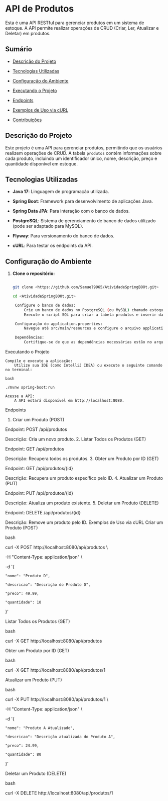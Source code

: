 # API de Produtos


Esta é uma API RESTful para gerenciar produtos em um sistema de estoque. A API permite realizar operações de CRUD (Criar, Ler, Atualizar e Deletar) em produtos.


## Sumário


- [Descrição do Projeto](#descrição-do-projeto)

- [Tecnologias Utilizadas](#tecnologias-utilizadas)

- [Configuração do Ambiente](#configuração-do-ambiente)

- [Executando o Projeto](#executando-o-projeto)

- [Endpoints](#endpoints)

- [Exemplos de Uso via cURL](#exemplos-de-uso-via-curl)

- [Contribuições](#contribuições)


## Descrição do Projeto


Este projeto é uma API para gerenciar produtos, permitindo que os usuários realizem operações de CRUD. A tabela `produtos` contém informações sobre cada produto, incluindo um identificador único, nome, descrição, preço e quantidade disponível em estoque.


## Tecnologias Utilizadas


- **Java 17**: Linguagem de programação utilizada.

- **Spring Boot**: Framework para desenvolvimento de aplicações Java.

- **Spring Data JPA**: Para interação com o banco de dados.

- **PostgreSQL**: Sistema de gerenciamento de banco de dados utilizado (pode ser adaptado para MySQL).

- **Flyway**: Para versionamento do banco de dados.

- **cURL**: Para testar os endpoints da API.


## Configuração do Ambiente


1. **Clone o repositório:**

   ```bash

   git clone <https://github.com/Samuel9965/AtividadeSpringBOOt.git>

   cd <AtividadeSpringBOOt.git>

    Configure o banco de dados:
        Crie um banco de dados no PostgreSQL (ou MySQL) chamado estoque_db.
        Execute o script SQL para criar a tabela produtos e inserir dados de exemplo.

    Configuração do application.properties:
        Navegue até src/main/resources e configure o arquivo application.properties com as credenciais do seu banco de dados.

    Dependências:
        Certifique-se de que as dependências necessárias estão no arquivo pom.xml (para Maven) ou build.gradle (para Gradle).

Executando o Projeto

    Compile e execute a aplicação:
        Utilize sua IDE (como IntelliJ IDEA) ou execute o seguinte comando no terminal:

    bash

    ./mvnw spring-boot:run

    Acesse a API:
        A API estará disponível em http://localhost:8080.

Endpoints
1. Criar um Produto (POST)

Endpoint: POST /api/produtos

Descrição: Cria um novo produto.
2. Listar Todos os Produtos (GET)

Endpoint: GET /api/produtos

Descrição: Recupera todos os produtos.
3. Obter um Produto por ID (GET)

Endpoint: GET /api/produtos/{id}

Descrição: Recupera um produto específico pelo ID.
4. Atualizar um Produto (PUT)

Endpoint: PUT /api/produtos/{id}

Descrição: Atualiza um produto existente.
5. Deletar um Produto (DELETE)

Endpoint: DELETE /api/produtos/{id}

Descrição: Remove um produto pelo ID.
Exemplos de Uso via cURL
Criar um Produto (POST)

bash

curl -X POST http://localhost:8080/api/produtos \

-H "Content-Type: application/json" \

-d '{

    "nome": "Produto D",

    "descricao": "Descrição do Produto D",

    "preco": 49.99,

    "quantidade": 10

}'

Listar Todos os Produtos (GET)

bash

curl -X GET http://localhost:8080/api/produtos

Obter um Produto por ID (GET)

bash

curl -X GET http://localhost:8080/api/produtos/1

Atualizar um Produto (PUT)

bash

curl -X PUT http://localhost:8080/api/produtos/1 \

-H "Content-Type: application/json" \

-d '{

    "nome": "Produto A Atualizado",

    "descricao": "Descrição atualizada do Produto A",

    "preco": 24.99,

    "quantidade": 80

}'

Deletar um Produto (DELETE)

bash

curl -X DELETE http://localhost:8080/api/produtos/1
